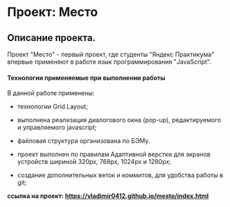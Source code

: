 # Проект: Место

## Описание проекта.

Проект "Место" - первый проект, где студенты "Яндекс Практикума" впервые применяют в работе язык программирования "JavaScript".


#### Технологии применяемые при выполнении работы

В данной работе применены:

* технологии Grid Layout;

* выполнена реализация диалогового окна (pop-up), редактируемого и управляемого javascript;

* файловая структура организована по БЭМу.

* проект выполнен по правилам Адаптивной верстки для экранов устройств шириной 320px, 768px, 1024px и 1280px;

* создание дополнительных веток и коммитов, для удобства работы в git;

**ссылка на проект: https://vladimir0412.github.io/mesto/index.html**
